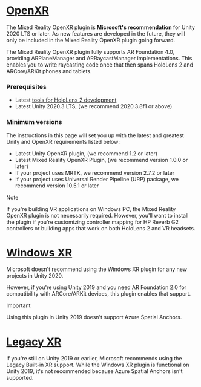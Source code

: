 # [OpenXR](#tab/openxr)

The Mixed Reality OpenXR plugin is **Microsoft's recommendation** for Unity 2020 LTS or later. As new features are developed in the future, they will only be included in the Mixed Reality OpenXR plugin going forward.

The Mixed Reality OpenXR plugin fully supports AR Foundation 4.0, providing ARPlaneManager and ARRaycastManager implementations. This enables you to write raycasting code once that then spans HoloLens 2 and ARCore/ARKit phones and tablets.

### Prerequisites 

* Latest [tools for HoloLens 2 development](../../../install-the-tools.md?tabs=unity#installation-checklist)
* Latest Unity 2020.3 LTS, (we recommend 2020.3.8f1 or above)

### Minimum versions

The instructions in this page will set you up with the latest and greatest Unity and OpenXR requirements listed below:

* Latest Unity OpenXR plugin, (we recommend 1.2 or later)
* Latest Mixed Reality OpenXR Plugin, (we recommend version 1.0.0 or later)
* If your project uses MRTK, we recommend version 2.7.2 or later
* If your project uses Universal Render Pipeline (URP) package, we recommend version 10.5.1 or later

<!-- ![Screenshot of the open xr unity basic sample running on a HoloLens](../../images/openxr-example.png) -->

> [!NOTE]
> If you're building VR applications on Windows PC, the Mixed Reality OpenXR plugin is not necessarily required. However, you'll want to install the plugin if you're customizing controller mapping for HP Reverb G2 controllers or building apps that work on both HoloLens 2 and VR headsets.

# [Windows XR](#tab/windowsxr)

Microsoft doesn't recommend using the Windows XR plugin for any new projects in Unity 2020.

However, if you're using Unity 2019 and you need AR Foundation 2.0 for compatibility with ARCore/ARKit devices, this plugin enables that support.

> [!IMPORTANT]
> Using this plugin in Unity 2019 doesn't support Azure Spatial Anchors. 

# [Legacy XR](#tab/legacy)

If you're still on Unity 2019 or earlier, Microsoft recommends using the Legacy Built-in XR support. While the Windows XR plugin is functional on Unity 2019, it's not recommended because Azure Spatial Anchors isn't supported.